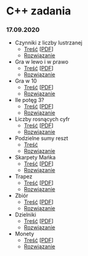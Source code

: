 # C++ zadania
### 17.09.2020
* Czynniki z liczby lustrzanej
  * [Treść](17.09.2020/Czynniki_z_liczby_lustrzanej/cpl.md) \[[PDF](17.09.2020/Czynniki_z_liczby_lustrzanej/cpl.pdf)\]
  * [Rozwiązanie](17.09.2020/Czynniki_z_liczby_lustrzanej/cpl.cpp)
* Gra w lewo i w prawo
  * [Treść](17.09.2020/Gra_w_lewo_i_w_prawo/gpl.md) \[[PDF](17.09.2020/Gra_w_lewo_i_w_prawo/gpl.pdf)\]
  * [Rozwiązanie](17.09.2020/Gra_w_lewo_i_w_prawo/gpl.cpp)
* Gra w 10
  * [Treść](17.09.2020/Gra_w_10/gwd.md) \[[PDF](17.09.2020/Gra_w_10/gwd.pdf)\]
  * [Rozwiązanie](17.09.2020/Gra_w_10/gwd.cpp)
* Ile potęg 3?
  * [Treść](17.09.2020/Ile_potęg_3/ilt.md) \[[PDF](17.09.2020/Ile_potęg_3/ilt.pdf)\]
  * [Rozwiązanie](17.09.2020/Ile_potęg_3/ilt.cpp)
* Liczby rosnących cyfr
  * [Treść](17.09.2020/Liczby_rosnących_cyfr/lrc.md) \[[PDF](17.09.2020/Liczby_rosnących_cyfr/lrc.pdf)\]
  * [Rozwiązanie](17.09.2020/Liczby_rosnących_cyfr/lrc.cpp)
* Podzielne sumy reszt
  * [Treść](17.09.2020/Podzielne_sumy_reszt/psr.md)
  * [Rozwiązanie](17.09.2020/Podzielne_sumy_reszt/psr.cpp)
* Skarpety Mańka
  * [Treść](17.09.2020/Skarpety_Mańka/sma.md) \[[PDF](17.09.2020/Skarpety_Mańka/sma.pdf)\]
  * [Rozwiązanie](17.09.2020/Skarpety_Mańka/sma.cpp)
* Trapez
  * [Treść](17.09.2020/Trapez/tra.md) \[[PDF](17.09.2020/Trapez/tra.pdf)\]
  * [Rozwiązanie](17.09.2020/Trapez/tra.cpp)
* Zbiór
  * [Treść](17.09.2020/Zbiór/zbi.md) \[[PDF](17.09.2020/Zbiór/zbi.pdf)\]
  * [Rozwiązanie](17.09.2020/Zbiór/zbi.cpp)
* Dzielniki
  * [Treść](17.09.2020/Dzielniki/dzie.md) \[[PDF](17.09.2020/Dzielniki/dzie.pdf)\]
  * [Rozwiązanie](17.09.2020/Dzielniki/dzie.cpp)
* Monety
  * [Treść](17.09.2020/Monety/mon.md) \[[PDF](17.09.2020/Monety/mon.pdf)\]
  * [Rozwiązanie](17.09.2020/Monety/mon.cpp)

